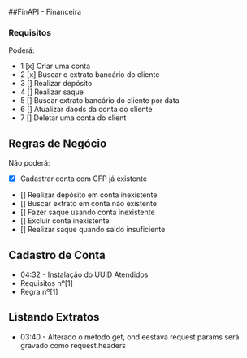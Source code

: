 ##FinAPI - Financeira

### Requisitos
Poderá:
- 1 [x] Criar uma conta
- 2 [x] Buscar o extrato bancário do cliente
- 3 [] Realizar depósito
- 4 [] Realizar saque
- 5 [] Buscar extrato bancário do cliente por data
- 6 [] Atualizar daods da conta do cliente
- 7 [] Deletar uma conta do client

## Regras de Negócio
Não poderá:
- [x] Cadastrar conta com CFP já existente 
- [] Realizar depósito em conta inexistente 
- [] Buscar extrato em conta não existente 
- [] Fazer saque usando conta inexistente
- [] Excluir conta inexistente
- [] Realizar  saque quando saldo insuficiente


## Cadastro de Conta
- 04:32 - Instalação do UUID
Atendidos
- Requisitos nº[1]
- Regra nº[1]

## Listando Extratos
- 03:40 - Alterado o método get, ond eestava request params será gravado como request.headers




